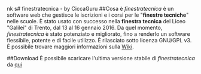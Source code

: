 nk s# finestratecnica - by CiccaGuru
##Cosa è
*finestratecnica* è un software web che gestisce le iscrizioni e i corsi per le "**finestre tecniche**" nelle scuole.
È stato usato con successo nella **finestra tecnica** del Liceo "Galilei" di Trento, dal 13 al 16 gennaio 2016. Da quel momento, *finestratecnica* è stato potenziato e migliorato, fino a renderlo un software flessibile, potente e di facile utilizzo.
È rilasciato sotto licenza GNU/GPL v3.
È possibile trovare maggiori informazioni sulla [Wiki](https://github.com/CiccaGuru/finestratecnica/wiki).

##Download
È possibile scaricare l'ultima versione stabile di *finestratecnica* da [qui](https://github.com/CiccaGuru/finestratecnica/releases/)
